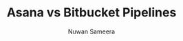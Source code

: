 ---
is_programmatic_layout_6: true
draft: false
title: "Asana vs Bitbucket Pipelines"
snippet: "Asana vs Bitbucket Pipelines"
image:
  src: /images/pseo/asana-vs-bitbucket-pipelines.png
  alt: "project management, CI/CD, collaboration, productivity"
publishDate: 2024-12-23
category: ""
author: "Nuwan Sameera"
tags:
  - "Development"
  - "DevOps"
  - "Collaboration"
  - "Team"
tools:
  Asana:
    sub_title: "Simplifying Team Collaboration"
    main_content: "Asana is known for its intuitive interface and straightforward approach to task management. It's perfect for teams looking for a tool that prioritizes simplicity without sacrificing essential project-tracking features. From creating task boards to assigning deadlines, Asana shines in its ability to keep projects moving seamlessly. However, some users find its features limiting when it comes to advanced customization or scalability for larger, more complex workflows."
    features: ["Visual project views, including timelines, boards, and calendars.", "Simple task assignment with due dates and priority levels.", "Integration with tools like Slack, Google Workspace, and Microsoft Teams.", "Easy-to-use mobile app for project updates on the go."]
    analytics_rate: "⭐⭐⭐⭐⭐"
    analytics_review: "Clear and effective"
    customization_rate: "⭐⭐⭐"
    customization_review: "Basic customization"
    collaboration_features_rate: "⭐⭐⭐⭐"
    collaboration_features_review: "Strong collaboration tools"
    self_hosted: false
    open_source: false
    pricing: "Free & Paid plans"
  Bitbucket Pipelines:
    sub_title: "Streamlined CI/CD for Teams"
    main_content: "Bitbucket Pipelines offers a powerful CI/CD solution integrated directly into Bitbucket. It enables teams to automate their build and deployment processes seamlessly. While it excels in integration with other Atlassian products, some users may find it less intuitive compared to standalone CI/CD tools. It's ideal for teams already using Bitbucket for version control."
    features: ["Integrated CI/CD within Bitbucket for seamless workflows.", "Easy configuration with YAML files for builds and deployments.", "Support for Docker containers to streamline development.", "Built-in deployment options to various cloud services."]
    analytics_rate: "⭐⭐⭐⭐"
    analytics_review: "Efficient and effective"
    customization_rate: "⭐⭐⭐⭐"
    customization_review: "Flexible configuration options"
    collaboration_features_rate: "⭐⭐⭐⭐⭐"
    collaboration_features_review: "Excellent integration with Atlassian tools"
    self_hosted: false
    open_source: false
    pricing: "Free tier & Paid plans based on usage"
description: Discover the best project management and CI/CD tools for your business. Compare Asana, Bitbucket Pipelines, and other alternatives to find the perfect fit for your team's needs.
related: [asana-vs-github-projects, asana-vs-zenhub, asana-vs-jira, asana-vs-confluence]
---